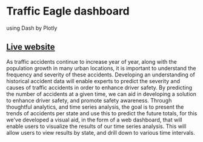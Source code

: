 # Traffic Eagle dashboard
using Dash by Plotly

## [Live website](https://traffic-eagle.herokuapp.com/)

As traffic accidents continue to increase year of year, along with the population growth in many urban locations, it is important to understand the frequency and severity of these accidents.  Developing an understanding of historical accident data will enable experts to predict the severity and causes of traffic accidents in order to enhance driver safety.  By  predicting the number of accidents at a given time, we can aid in developing a solution to enhance driver safety, and promote safety awareness.  Through thoughtful analytics, and time series analysis, the goal is to present the trends of accidents per state and use this to predict the future totals, for this we've developed a visual aid, in the form of a web dashboard, that will enable users to visualize the results of our time series analysis. This will allow users to view results by state, and drill down to various time intervals. 
